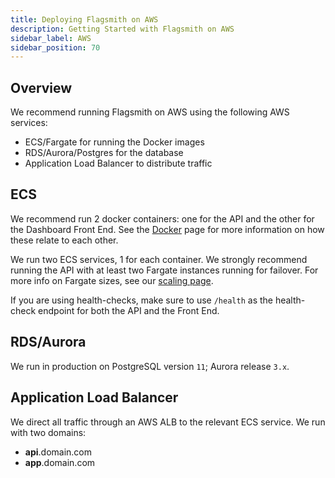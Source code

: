 ```yaml
---
title: Deploying Flagsmith on AWS
description: Getting Started with Flagsmith on AWS
sidebar_label: AWS
sidebar_position: 70
---
```


## Overview

We recommend running Flagsmith on AWS using the following AWS services:

- ECS/Fargate for running the Docker images
- RDS/Aurora/Postgres for the database
- Application Load Balancer to distribute traffic

## ECS

We recommend run 2 docker containers: one for the API and the other for the Dashboard Front End. See the
[Docker](/deployment/docker) page for more information on how these relate to each other.

We run two ECS services, 1 for each container. We strongly recommend running the API with at least two Fargate instances
running for failover. For more info on Fargate sizes, see our [scaling page](/deployment/sizing-and-scaling).

If you are using health-checks, make sure to use `/health` as the health-check endpoint for both the API and the Front
End.

## RDS/Aurora

We run in production on PostgreSQL version `11`; Aurora release `3.x`.

## Application Load Balancer

We direct all traffic through an AWS ALB to the relevant ECS service. We run with two domains:

- **api**.domain.com
- **app**.domain.com
